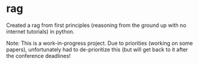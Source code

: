 # rag
Created a rag from first principles (reasoning from the ground up with no internet tutorials) in python.

Note: This is a work-in-progress project. Due to priorities (working on some papers), unfortunately had to de-prioritize this (but will get back to it after the conference deadlines!
